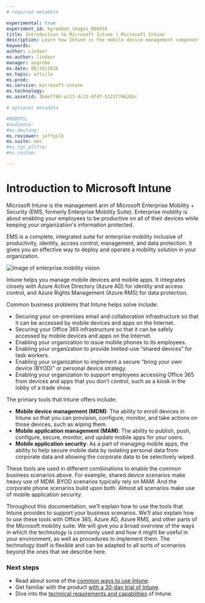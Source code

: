 ```yaml
---
# required metadata

experimental: true
experiment_id: kgremban_images_080416
title: Introduction to Microsoft Intune | Microsoft Intune
description: Learn how Intune is the mobile device management component of the Enterprise Mobility + Security solution.
keywords:
author: Lindavr
ms.author: lindavr
manager: angrobe
ms.date: 08/10/2016
ms.topic: article
ms.prod:
ms.service: microsoft-intune
ms.technology:
ms.assetid: 3b4e778d-ac13-4c23-974f-5122f74626bc

# optional metadata

#ROBOTS:
#audience:
#ms.devlang:
ms.reviewer: jeffgilb
ms.suite: ems
#ms.tgt_pltfrm:
#ms.custom:

---
```


# Introduction to Microsoft Intune
Microsoft Intune is the management arm of Microsoft Enterprise Mobility + Security (EMS, formerly Enterprise Mobility Suite). Enterprise mobility is about enabling your employees to be productive on all of their devices while keeping your organization's information protected.  

EMS is a complete, integrated suite for enterprise mobility inclusive of productivity, identity, access control, management, and data protection. It gives you an effective way to deploy and operate a mobility solution in your organization.  

![Image of enterprise mobility vision](..\media\em-vision.png)

Intune helps you manage mobile devices and mobile apps. It integrates closely with Azure Active Directory (Azure AD) for identity and access control, and Azure Rights Management (Azure RMS) for data protection.  

Common business problems that Intune helps solve include:

* Securing your on-premises email and collaboration infrastructure so that it can be accessed by mobile devices and apps on the Internet.
* Securing your Office 365 infrastructure so that it can be safely accessed by mobile devices and apps on the Internet.
* Enabling your organization to issue mobile phones to its employees.
* Enabling your organization to provide limited-use “shared devices” for task workers.
* Enabling your organization to implement a secure “bring your own device (BYOD)” or personal device strategy.
* Enabling your organization to support employees accessing Office 365 from devices and apps that you don’t control, such as a kiosk in the lobby of a trade show.

The primary tools that Intune offers include:
* **Mobile device management (MDM)**: The ability to enroll devices in Intune so that you can provision, configure, monitor, and take actions on those devices, such as wiping them.
* **Mobile application management (MAM)**: The ability to publish, push, configure, secure, monitor, and update mobile apps for your users.
* **Mobile application security**: As a part of managing mobile apps, the ability to help secure mobile data by isolating personal data from corporate data and allowing the corporate data to be selectively wiped.

These tools are used in different combinations to enable the common business scenarios above. For example, shared device scenarios make heavy use of MDM. BYOD scenarios typically rely on MAM. And the corporate phone scenarios build upon both. Almost all scenarios make use of mobile application security.

Throughout this documentation, we’ll explain how to use the tools that Intune provides to support your business scenarios.  We’ll also explain how to use these tools with Office 365, Azure AD, Azure RMS, and other parts of the Microsoft mobility suite. We will give you a broad overview of the ways in which the technology is commonly used and how it might be useful in your environment, as well as procedures to implement them. The technology itself is flexible and can be adapted to all sorts of scenarios beyond the ones that we describe here.

### Next steps
* Read about some of the [common ways to use Intune](common-ways-to-use-intune.md).
* Get familiar with the product [with a 30-day trial of Intune](get-started-with-a-30-day-trial-of-microsoft-intune.md).
* Dive into the [technical requirements and capabilities](/intune/get-started/what-to-know-before-you-start-microsoft-intune) of Intune.

